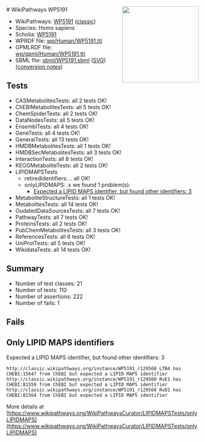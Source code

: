 <img style="float: right; width: 200px" src="https://upload.wikimedia.org/wikipedia/commons/thumb/8/83/Wplogo_with_text_500.png/640px-Wplogo_with_text_500.png" />
# WikiPathways WP5191

* WikiPathways: [WP5191](https://wikipathways.org/pathways/WP5191) ([classic](https://classic.wikipathways.org/instance/WP5191))
* Species: Homo sapiens
* Scholia: [WP5191](https://scholia.toolforge.org/wikipathways/WP5191)
* WPRDF file: [wp/Human/WP5191.ttl](../wp/Human/WP5191.ttl)
* GPMLRDF file: [wp/gpml/Human/WP5191.ttl](../wp/gpml/Human/WP5191.ttl)
* SBML file: [sbml/WP5191.sbml](../sbml/WP5191.sbml) ([SVG](../sbml/WP5191.svg)) ([conversion notes](../sbml/WP5191.txt))

## Tests
* CASMetabolitesTests: all 2 tests OK!
* ChEBIMetabolitesTests: all 5 tests OK!
* ChemSpiderTests: all 2 tests OK!
* DataNodesTests: all 5 tests OK!
* EnsemblTests: all 4 tests OK!
* GeneTests: all 4 tests OK!
* GeneralTests: all 13 tests OK!
* HMDBMetabolitesTests: all 1 tests OK!
* HMDBSecMetabolitesTests: all 3 tests OK!
* InteractionTests: all 8 tests OK!
* KEGGMetaboliteTests: all 2 tests OK!
* LIPIDMAPSTests
    * retiredIdentifiers: .. all OK!
    * onlyLIPIDMAPS: .x we found 1 problem(s):
        * [Expected a LIPID MAPS identifier, but found other identifiers: 3](#48cc60ba)
* MetaboliteStructureTests: all 1 tests OK!
* MetabolitesTests: all 14 tests OK!
* OudatedDataSourcesTests: all 7 tests OK!
* PathwayTests: all 7 tests OK!
* ProteinsTests: all 2 tests OK!
* PubChemMetabolitesTests: all 3 tests OK!
* ReferencesTests: all 6 tests OK!
* UniProtTests: all 5 tests OK!
* WikidataTests: all 14 tests OK!


## Summary

* Number of test classes: 21
* Number of tests: 110
* Number of assertions: 222
* Number of fails: 1

## Fails

<a name="48cc60ba" />

## Only LIPID MAPS identifiers

Expected a LIPID MAPS identifier, but found other identifiers: 3
```
http://classic.wikipathways.org/instance/WP5191_r129560 LTB4 has CHEBI:15647 from ChEBI but expected a LIPID MAPS identifier
http://classic.wikipathways.org/instance/WP5191_r129560 RvE1 has CHEBI:81559 from ChEBI but expected a LIPID MAPS identifier
http://classic.wikipathways.org/instance/WP5191_r129560 RvD1 has CHEBI:81564 from ChEBI but expected a LIPID MAPS identifier
```

More details at [https://www.wikipathways.org/WikiPathwaysCurator/LIPIDMAPSTests/onlyLIPIDMAPS](https://www.wikipathways.org/WikiPathwaysCurator/LIPIDMAPSTests/onlyLIPIDMAPS)

